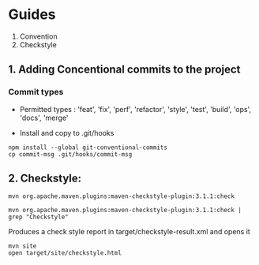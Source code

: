 # Guides
1. Convention
2. Checkstyle


## 1. Adding Concentional commits to the project

### Commit types
- Permitted types : 'feat', 'fix', 'perf', 'refactor', 'style', 'test', 'build', 'ops', 'docs', 'merge'

- Install and copy to .git/hooks
```shell
npm install --global git-conventional-commits 
cp commit-msg .git/hooks/commit-msg
```

## 2. Checkstyle:
 ```shell
mvn org.apache.maven.plugins:maven-checkstyle-plugin:3.1.1:check

```
```shell
mvn org.apache.maven.plugins:maven-checkstyle-plugin:3.1.1:check | grep "Checkstyle"

```
Produces a check style report in target/checkstyle-result.xml and opens it
```shell
mvn site
open target/site/checkstyle.html 

```